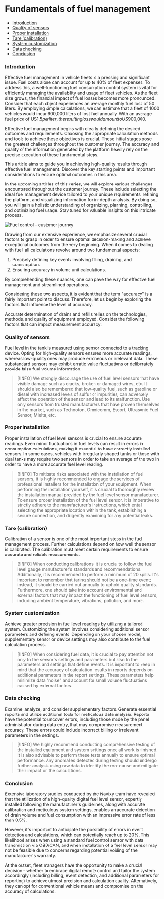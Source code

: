 # Fundamentals of fuel management

* [Introduction](./#introduction)
* [Quality of sensors](./#quality-of-sensors)
* [Proper installation](./#proper-installation)
* [Tare (calibration)](./#tare-calibration)
* [System customization](./#system-customization)
* [Data checking](./#data-checking)
* [Conclusion](./#conclusion)

### Introduction

Effective fuel management in vehicle fleets is a pressing and significant issue. Fuel costs alone can account for up to 40% of fleet expenses. To address this, a well-functioning fuel consumption control system is vital for efficiently managing the availability and usage of fleet vehicles. As the fleet size grows, the financial impact of fuel losses becomes more pronounced. Consider that each object experiences an average monthly fuel loss of 50 liters. By employing simple calculations, we can estimate that a fleet of 1000 vehicles would incur 600,000 liters of lost fuel annually. With an average fuel price of US$1.5 per liter, the resulting loss would amount to US$900,000.

Effective fuel management begins with clearly defining the desired outcomes and requirements. Choosing the appropriate calculation methods and tools to achieve these objectives is crucial. These initial stages pose the greatest challenges throughout the customer journey. The accuracy and quality of the information generated by the platform heavily rely on the precise execution of these fundamental steps.

This article aims to guide you in achieving high-quality results through effective fuel management. Discover the key starting points and important considerations to ensure optimal outcomes in this area.

In the upcoming articles of this series, we will explore various challenges encountered throughout the customer journey. These include selecting the ideal fuel management device tailored to your unique requirements, refining the platform, and visualizing information for in-depth analysis. By doing so, you will gain a holistic understanding of organizing, planning, controlling, and optimizing fuel usage. Stay tuned for valuable insights on this intricate process.

![Fuel control - customer journey](attachments/%D0%9F%D0%B8%D0%BA%D1%87%D0%B0%20%D0%B2%20%D0%BA%D0%BE%D0%BD%D1%82%D0%B5%D0%BD%D1%82%204.png)

Drawing from our extensive experience, we emphasize several crucial factors to grasp in order to ensure optimal decision-making and achieve exceptional outcomes from the very beginning. When it comes to dealing with fuel, all calculations revolve around two fundamental aspects:

1. Precisely defining key events involving filling, draining, and consumption.
2. Ensuring accuracy in volume unit calculations.

By comprehending these nuances, one can pave the way for effective fuel management and streamlined operations.

Considering these two aspects, it is evident that the term "accuracy" is a fairly important point to discuss. Therefore, let us begin by exploring the factors that influence the level of accuracy.

Accurate determination of drains and refills relies on the technologies, methods, and quality of equipment employed. Consider the following factors that can impact measurement accuracy:

### Quality of sensors

Fuel level in the tank is measured using sensor connected to a tracking device. Opting for high-quality sensors ensures more accurate readings, whereas low-quality ones may produce erroneous or irrelevant data. These substandard sensors may exhibit erratic value fluctuations or deliberately provide false fuel volume information.

> \[!INFO] We strongly discourage the use of fuel level sensors that have visible damage such as cracks, broken or damaged wires, etc. It should also be remembered that low-quality fuel, such as gasoline or diesel with increased levels of sulfur or impurities, can adversely affect the operation of the sensor and lead to its malfunction. Use only sensors from trusted manufacturers that have proven themselves in the market, such as Technoton, Omnicomm, Escort, Ultrasonic Fuel Sensor, Mielta, etc.

### Proper installation

Proper installation of fuel level sensors is crucial to ensure accurate readings. Even minor fluctuations in fuel levels can result in errors in consumption calculations, making it essential to have correctly installed sensors. In some cases, vehicles with irregularly shaped tanks or those with dual tanks may require two sensors in order to take an average of the two in order to have a more accurate fuel level reading.

> \[!INFO] To mitigate risks associated with the installation of fuel sensors, it is highly recommended to engage the services of professional installers for the installation of your equipment. When performing the installation yourself, it is crucial to thoroughly review the installation manual provided by the fuel level sensor manufacturer. To ensure proper installation of the fuel level sensor, it is imperative to strictly adhere to the manufacturer's instructions, which entail selecting the appropriate location within the tank, establishing a secure connection, and diligently examining for any potential leaks.

### Tare (calibration)

Calibration of a sensor is one of the most important steps in the fuel management process. Further calculations depend on how well the sensor is calibrated. The calibration must meet certain requirements to ensure accurate and reliable measurements.&#x20;

> \[!INFO] When conducting calibrations, it is crucial to follow the fuel level gauge manufacturer's standards and recommendations. Additionally, it is recommended to perform a minimum of 20 spills. It's important to remember that taring should not be a one-time event; instead, it should be carried out annually to uphold quality standards. Furthermore, one should take into account environmental and external factors that may impact the functioning of fuel level sensors, including ambient temperature, vibrations, pollution, and more.

### System customization

Achieve greater precision in fuel level readings by utilizing a tailored system. Customizing the system involves considering additional sensor parameters and defining events. Depending on your chosen model, supplementary sensor or device settings may also contribute to the fuel calculation process.

> \[!INFO] When considering fuel data, it is crucial to pay attention not only to the sensor's settings and parameters but also to the parameters and settings that define events. It is important to keep in mind that the accuracy of calculation results in reports depends on additional parameters in the report settings. These parameters help minimize data "noise" and account for small volume fluctuations caused by external factors.

### Data checking

Examine, analyze, and consider supplementary factors. Generate essential reports and utilize additional tools for meticulous data analysis. Reports have the potential to uncover errors, including those made by the panel administrator during data entry, that may compromise measurement accuracy. These errors could include incorrect billing or irrelevant parameters in the settings.

> \[!INFO] We highly recommend conducting comprehensive testing of the installed equipment and system settings once all work is finished. It is also advisable to perform these tests annually to ensure optimal performance. Any anomalies detected during testing should undergo further analysis using raw data to identify the root cause and mitigate their impact on the calculations.

### Conclusion

Extensive laboratory studies conducted by the Navixy team have revealed that the utilization of a high-quality digital fuel level sensor, expertly installed following the manufacturer's guidelines, along with accurate calibration and meticulous system settings, enables an accurate detection of drain volume and fuel consumption with an impressive error rate of less than 0.5%.

However, it's important to anticipate the possibility of errors in event detection and calculations, which can potentially reach up to 20%. This likelihood arises when using a standard fuel control sensor with data transmission via OBD/CAN, and when installation of a fuel level sensor may not be feasible due to concerns regarding potential voiding of the manufacturer's warranty.

At the outset, fleet managers have the opportunity to make a crucial decision - whether to embrace digital remote control and tailor the system accordingly (including billing, event detection, and additional parameters for reporting) to achieve utmost precision and calculation quality. Alternatively, they can opt for conventional vehicle means and compromise on the accuracy of calculations.
